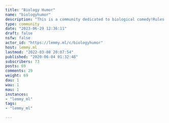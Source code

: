 ```yaml
---
title: "Biology Humor" 
name: "biologyhumor"
description: "This is a community dedicated to biological comedy!Rules:* Posts should contain some amount of biology, biochemistry, or the like.* No NSFW content* No hate speech, bigotry, etc"
type: community
date: "2023-06-29 12:36:11"
draft: false
nsfw: false
actor_id: "https://lemmy.ml/c/biologyhumor"
host: lemmy.ml
lastmod: "2022-03-08 20:07:54"
published: "2020-06-04 01:32:48"
subscribers: 73
posts: 69
comments: 29
weight: 69
dau: 1
wau: 1
mau: 1
instances:
- "lemmy_ml"
tags: 
- "lemmy_ml"

---
```

